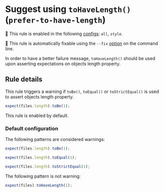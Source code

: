 # Suggest using `toHaveLength()` (`prefer-to-have-length`)

💼 This rule is enabled in the following
[configs](https://github.com/jest-community/eslint-plugin-jest/blob/main/README.md#shareable-configurations):
`all`, `style`.

🔧 This rule is automatically fixable using the `--fix`
[option](https://eslint.org/docs/latest/user-guide/command-line-interface#--fix)
on the command line.

<!-- end rule header -->

In order to have a better failure message, `toHaveLength()` should be used upon
asserting expectations on objects length property.

## Rule details

This rule triggers a warning if `toBe()`, `toEqual()` or `toStrictEqual()` is
used to assert objects length property.

```js
expect(files.length).toBe(1);
```

This rule is enabled by default.

### Default configuration

The following patterns are considered warnings:

```js
expect(files.length).toBe(1);

expect(files.length).toEqual(1);

expect(files.length).toStrictEqual(1);
```

The following pattern is not warning:

```js
expect(files).toHaveLength(1);
```
